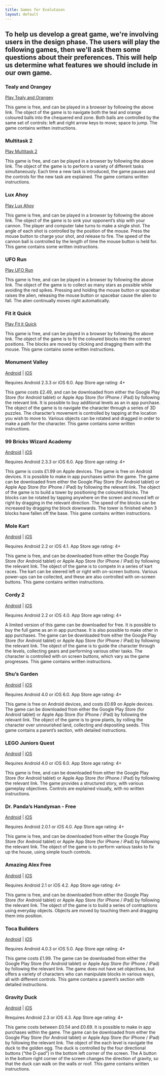 ```yaml
---
title: Games for Evalutaion
layout: default
---
```

<div align="left">
<h2>To help us develop a great game, we're involving users in the design phase. The users will play the following games, then we'll ask them some questions about their preferences. This will help us determine what features we should include in our own game.</h2>
<h3>Tealy and Orangey</h3>
<p>
<a href="http://onemorelevel.com/game/tealy_and_orangey" target="_blank">Play Tealy and Orangey</a>
</p>
<p>
This game is free, and can be played in a browser by following the above link. The object of the game is to navigate both the teal and orange coloured balls into the chequered end zone. Both balls are controlled by the same set of controls: left and right arrow keys to move; space to jump. The game contains written instructions.
</p>
<h3>Multitask 2</h3>
<p>
<a href="http://armorgames.com/play/11152/multitask-2" target="_blank">Play Multitask 2</a>
</p>
<p>
This game is free, and can be played in a browser by following the above link. The object of the game is to perform a variety of different tasks simultaneously. Each time a new task is introduced, the game pauses and the controls for the new task are explained. The game contains written instructions.
</p>
<h3>Lux Ahoy</h3>
<p>
<a href="http://luxahoy.com" target="_blank">Play Lux Ahoy</a>
</p>
<p>
This game is free, and can be played in a browser by following the above link. The object of the game is to sink your opponent’s ship with your cannon. The player and computer take turns to make a single shot. The angle of each shot is controlled by the position of the mouse. Press the mouse button to charge your shot, and release to fire. The speed of the cannon ball is controlled by the length of time the mouse button is held for. This game contains some written instructions.
</p>
<h3>UFO Run</h3>
<p>
<a href="http://play.famobi.com/ufo-run" target="_blank">Play UFO Run</a>
</p>
<p>
This game is free, and can be played in a browser by following the above link. The object of the game is to collect as many stars as possible while avoiding the red spikes. Pressing and holding the mouse button or spacebar raises the alien, releasing the mouse button or spacebar cause the alien to fall. The alien continually moves right automatically.
</p>
<h3>Fit it Quick</h3>
<p>
<a href="http://play.famobi.com/fit-it-quick" target="_blank">Play Fit it Quick</a>
</p>
<p>
This game is free, and can be played in a browser by following the above link. The object of the game is to fit the coloured blocks into the correct positions. The blocks are moved by clicking and dragging them with the mouse. This game contains some written instructions.
</p>
<h3>Monument Valley</h3>
<p>
<a href="https://play.google.com/store/apps/details?id=com.ustwo.monumentvalley" target="_blank">Android</a> | 
<a href="https://itunes.apple.com/gb/app/monument-valley/id728293409?mt=8&uo=4" target="_blank">iOS</a>
</p>
<p>Requires Android 2.3.3 or iOS 6.0. App Store age rating: 4+ </p>
<p>
This game costs £2.49, and can be downloaded from either the Google Play Store (for Android tablet) or Apple App Store (for iPhone / iPad) by following the relevant link. It is possible to buy additional levels as an in app purchase. The object of the game is to navigate the character through a series of 3D puzzles. The character’s movement is controlled by tapping at the location you wish to move to. Various objects can be rotated and dragged in order to make a path for the character. This game contains some written instructions.
</p>
<h3>99 Bricks Wizard Academy</h3>
<p>
<a href="https://play.google.com/store/apps/details?id=nl.weirdbeard.brickswizardacademy" target="_blank">Android</a> | 
<a href="https://itunes.apple.com/gb/app/99-bricks-wizard-academy/id784444243?mt=8&uo=4" target="itunes_store" target="_blank">iOS</a>
</p>
<p>Requires Android 2.3.3 or iOS 6.0. App Store age rating: 4+</p>
<p>
This game is costs £1.99 on Apple devices. The game is free on Android devices. It is possible to make in app purchases within the game. The game can be downloaded from either the Google Play Store (for Android tablet) or Apple App Store (for iPhone / iPad) by following the relevant link. The object of the game is to build a tower by positioning the coloured blocks. The blocks can be rotated by tapping anywhere on the screen and moved left or right by dragging in the relevant direction. The speed of the blocks can be increased by dragging the block downwards. The tower is finished when 3 blocks have fallen off the base. This game contains written instructions.
</p>
<h3>Mole Kart</h3>
<p>
<a href="https://play.google.com/store/apps/details?id=com.droidhen.taomee.molekart" target="_blank">Android</a> | 
<a href="https://itunes.apple.com/gb/app/mole-kart-i/id522579018?mt=8&uo=4" target="_blank">iOS</a>
</p>
<p>Requires Android 2.2 or  iOS 4.1. App Store age rating: 4+</p>
<p>
This game is free, and can be downloaded from either the Google Play Store (for Android tablet) or Apple App Store (for iPhone / iPad) by following the relevant link. The object of the game is to compete in a series of kart races. The kart can be steered left or right with on-screen buttons. Various power-ups can be collected, and these are also controlled with on-screen buttons. This game contains written instructions.
</p>
<h3>Cordy 2</h3>
<p>
<a href="https://play.google.com/store/apps/details?id=com.silvertree.cordy2" target="_blank">Android</a> | 
<a href="https://itunes.apple.com/gb/app/cordy-2/id550378113?mt=8&uo=4" target="_blank">iOS</a>
</p>
<p>Requires Android 2.2 or iOS 4.0. App Store age rating: 4+</p>
<p>
A limited version of this game can be downloaded for free. It is possible to buy the full game as an in app purchase. It is also possible to make other in app purchases. The game can be downloaded from either the Google Play Store (for Android tablet) or Apple App Store (for iPhone / iPad) by following the relevant link. The object of the game is to guide the character through the levels, collecting gears and performing various other tasks. The character is controlled with on screen buttons, which vary as the game progresses. This game contains written instructions.
</p>
<h3>Shu’s Garden</h3>
<p>
<a href="https://play.google.com/store/apps/details?id=ca.jasonrtbond.shusgarden" target="_blank">Android</a> | 
<a href="https://itunes.apple.com/gb/app/shus-garden/id821684800?mt=8&uo=4" target="_blank">iOS</a>
</p>
<p>Requires Android 4.0 or iOS 6.0. App Store age rating: 4+</p>
<p>
This game is free on Android devices, and costs £0.69 on Apple devices. The game can be downloaded from either the Google Play Store (for Android tablet) or Apple App Store (for iPhone / iPad) by following the relevant link. The object of the game is to grow plants, by rolling the character over unnourished land, collecting and depositing seeds. This game contains a parent’s section, with detailed instructions.
</p>
<h3>LEGO Juniors Quest</h3>
<p>
<a href="https://play.google.com/store/apps/details?id=com.lego.juniors.quest" target="_blank">Android</a> | 
<a href="https://itunes.apple.com/gb/app/lego-juniors-quest/id845046214?mt=8&uo=4" target="_blank">iOS</a>
</p>
<p>Requires Android 4.0 or iOS 6.0. App Store age rating: 4+</p>
<p>
This game is free, and can be downloaded from either the Google Play Store (for Android tablet) or Apple App Store (for iPhone / iPad) by following the relevant link. The game provides a structured story, with various gameplay objectives. Controls are explained visually, with no written instructions.
</p>
<h3>Dr. Panda’s Handyman - Free</h3>
<p>
<a href="https://play.google.com/store/apps/details?id=com.tribeplay.pandahandymanlite" target="_blank">Android</a> | 
<a href="https://itunes.apple.com/gb/app/dr.-pandas-handyman-free/id739573635?mt=8&uo=4" target="_blank">iOS</a>
</p>
<p>Requires Android 2.0.1 or iOS 4.0. App Store age rating: 4+</p>
<p>
This game is free, and can be downloaded from either the Google Play Store (for Android tablet) or Apple App Store (for iPhone / iPad) by following the relevant link. The object of the game is to perform various tasks to fix up the house, using simple touch controls.
</p>
<h3>Amazing Alex Free</h3>
<p>
<a href="https://play.google.com/store/apps/details?id=com.rovio.amazingalex.trial" target="_blank">Android</a> | 
<a href="https://itunes.apple.com/gb/app/amazing-alex-hd-free/id549769784?mt=8&uo=4" target="_blank">iOS</a>
</p>
<p>Requires Android 2.1 or iOS 4.2. App Store age rating: 4+</p>
<p>
This game is free, and can be downloaded from either the Google Play Store (for Android tablet) or Apple App Store (for iPhone / iPad) by following the relevant link. The object of the game is to build a series of contraptions using everyday objects. Objects are moved by touching them and dragging them into position.
</p>
<h3>Toca Builders</h3>
<p>
<a href="https://play.google.com/store/apps/details?id=com.tocaboca.tocabuild" target="_blank">Android</a> | 
<a href="https://itunes.apple.com/gb/app/toca-builders/id652077009?mt=8&uo=4" target="_blank">iOS</a>
</p>
<p>Requires Android 4.0.3 or iOS 5.0. App Store age rating: 4+</p>
<p>
This game costs £1.99. The game can be downloaded from either the Google Play Store (for Android tablet) or Apple App Store (for iPhone / iPad) by following the relevant link. The game does not have set objectives, but offers a variety of characters who can manipulate blocks in various ways, all with different controls. This game contains a parent’s section with detailed instructions.
</p>
<h3>Gravity Duck</h3>
<p>
<a href="https://play.google.com/store/apps/details?id=com.noodlecake.gravityduck" target="_blank">Android</a> | 
<a href="https://itunes.apple.com/gb/app/gravity.duck/id599272198?mt=8&uo=4" target="_blank">iOS</a>
</p>
<p>Rrequires Android 2.3 or iOS 4.3. App Store age rating: 4+</p>
<p>
This game costs between £0.54 and £0.69. It is possible to make in app purchases within the game. The game can be downloaded from either the Google Play Store (for Android tablet) or Apple App Store (for iPhone / iPad) by following the relevant link. The object of the each level is navigate the duck to the golden egg. The duck is controlled by the four directional buttons (“the D-pad”) in the bottom left corner of the screen. The A button in the bottom right corner of the screen changes the direction of gravity, so that the duck can walk on the walls or roof. This game contains written instructions.
</p>
</div>
